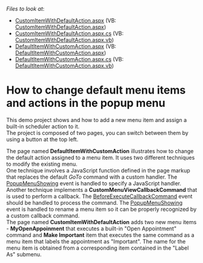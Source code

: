 <!-- default file list -->
*Files to look at*:

* [CustomItemWithDefaultAction.aspx](./CS/WebSite/CustomItemWithDefaultAction.aspx) (VB: [CustomItemWithDefaultAction.aspx](./VB/WebSite/CustomItemWithDefaultAction.aspx))
* [CustomItemWithDefaultAction.aspx.cs](./CS/WebSite/CustomItemWithDefaultAction.aspx.cs) (VB: [CustomItemWithDefaultAction.aspx.vb](./VB/WebSite/CustomItemWithDefaultAction.aspx.vb))
* [DefaultItemWithCustomAction.aspx](./CS/WebSite/DefaultItemWithCustomAction.aspx) (VB: [DefaultItemWithCustomAction.aspx](./VB/WebSite/DefaultItemWithCustomAction.aspx))
* [DefaultItemWithCustomAction.aspx.cs](./CS/WebSite/DefaultItemWithCustomAction.aspx.cs) (VB: [DefaultItemWithCustomAction.aspx.vb](./VB/WebSite/DefaultItemWithCustomAction.aspx.vb))
<!-- default file list end -->
# How to change default menu items and actions in the popup menu


<p>This demo project shows  and how to add a new menu item and assign a built-in scheduler action to it. <br />
The project is composed of two pages, you can switch between them by using a button at the top left. </p><p>The page named <strong>DefaultItemWithCustomAction</strong> illustrates how to change the default action assigned to a menu item.  It uses two different techniques to modify the existing menu.  <br />
One technique involves a JavaScript function defined in the page markup that replaces the default <i>GoTo</i> command with  a custom handler. The <a href="http://help.devexpress.com/#AspNet/DevExpressWebASPxSchedulerASPxScheduler_PopupMenuShowingtopic"><u>PopupMenuShowing</u></a> event is handled to specify a JavaScript handler.<br />
Another technique implements a <strong>CustomMenuViewCallbackCommand</strong> that is used to perform a callback. The <a href="http://help.devexpress.com/#AspNet/DevExpressWebASPxSchedulerASPxScheduler_BeforeExecuteCallbackCommandtopic"><u>BeforeExecuteCallbackCommand</u></a> event should be handled to process the command.  The <a href="http://help.devexpress.com/#AspNet/DevExpressWebASPxSchedulerASPxScheduler_PopupMenuShowingtopic"><u>PopupMenuShowing</u></a> event is handled to rename a menu item so it can be properly recognized by a custom callback command.<br />
The page named <strong>CustomItemWithDefaultAction</strong> adds two new menu items - <strong>MyOpenAppoinment</strong> that executes a built-in "Open Appointment" command and <strong>Make Important</strong> item that executes the same command as a menu item that labels the appointment as "Important". The name for the menu item is obtained from a corresponding item contained in the  "Label As" submenu.</p><br />


<br/>


